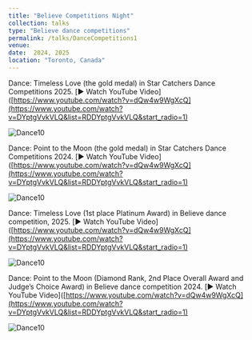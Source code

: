 ```yaml
---
title: "Believe Competitions Night"
collection: talks
type: "Believe dance competitions"
permalink: /talks/DanceCompetitions1
venue: 
date:  2024, 2025
location: "Toronto, Canada"
---
```


Dance: Timeless Love (the gold medal) in Star Catchers Dance Competitions 2025.
[▶️ Watch YouTube Video]([https://www.youtube.com/watch?v=dQw4w9WgXcQ](https://www.youtube.com/watch?v=DYptgVvkVLQ&list=RDDYptgVvkVLQ&start_radio=1)

![Dance10](https://tiffanyjtfu.github.io/TiffanyFu/images/dancetimelessloveb1.JPG)

Dance: Point to the Moon (the gold medal) in Star Catchers Dance Competitions 2024.
[▶️ Watch YouTube Video]([https://www.youtube.com/watch?v=dQw4w9WgXcQ](https://www.youtube.com/watch?v=DYptgVvkVLQ&list=RDDYptgVvkVLQ&start_radio=1)

![Dance10](https://tiffanyjtfu.github.io/TiffanyFu/images/dancepointingtothemoons.PNG)

Dance: Timeless Love (1st place Platinum Award) in Believe dance competition, 2025.
[▶️ Watch YouTube Video]([https://www.youtube.com/watch?v=dQw4w9WgXcQ](https://www.youtube.com/watch?v=DYptgVvkVLQ&list=RDDYptgVvkVLQ&start_radio=1)

![Dance10](https://tiffanyjtfu.github.io/TiffanyFu/images/dancetimelesslovewb.PNG)

Dance: Point to the Moon (Diamond Rank, 2nd Place Overall Award and Judge’s Choice Award) in Believe dance competition 2024.
[▶️ Watch YouTube Video]([https://www.youtube.com/watch?v=dQw4w9WgXcQ](https://www.youtube.com/watch?v=DYptgVvkVLQ&list=RDDYptgVvkVLQ&start_radio=1)

![Dance10](https://tiffanyjtfu.github.io/TiffanyFu/images/dancepointingtothemoonb.PNG)



